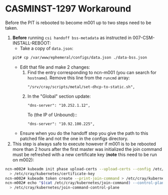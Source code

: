 # CASMINST-1297 Workaround

Before the PIT is rebooted to become m001 up to two steps need to be taken.

1. **Before** running `csi handoff bss-metadata` as instructed in 007-CSM-INSTALL-REBOOT:
    * Take a copy of `data.json`:
    ```bash
   pit# cp /var/www/ephemeral/configs/data.json ./data-bss.json 
   ```
   * Edit that file and make 2 changes:
        1. Find the entry corresponding to ncn-m001 (you can search for `hostname`). Remove this line from the `runcmd` array:
            ```text
           "/srv/cray/scripts/metal/set-dhcp-to-static.sh",
            ```
        2. In the "Global" section update:
            ```text
            "dns-server": "10.252.1.12",
            ```
           To (the IP of Unbound)::
            ```text
            "dns-server": "10.92.100.225",
            ```
   * Ensure when you do the handoff step you give the path to this patched file and not the one in the configs directory.
2. This step is always safe to execute however if m001 is to be rebooted more than 2 hours after the first master was 
   initialized the join command must be refreshed with a new certificate key (**note** this need to be run on m002):
```bash
ncn-m002# kubeadm init phase upload-certs --upload-certs --config /etc/cray/kubernetes/kubeadm.yaml 2>/dev/null | tail -n 1 \
  > /etc/cray/kubernetes/certificate-key
ncn-m002# kubeadm token create --print-join-command > /etc/cray/kubernetes/join-command 2>/dev/null
ncn-m002# echo "$(cat /etc/cray/kubernetes/join-command) --control-plane --certificate-key $(cat /etc/cray/kubernetes/certificate-key)" \
  > /etc/cray/kubernetes/join-command-control-plane
```